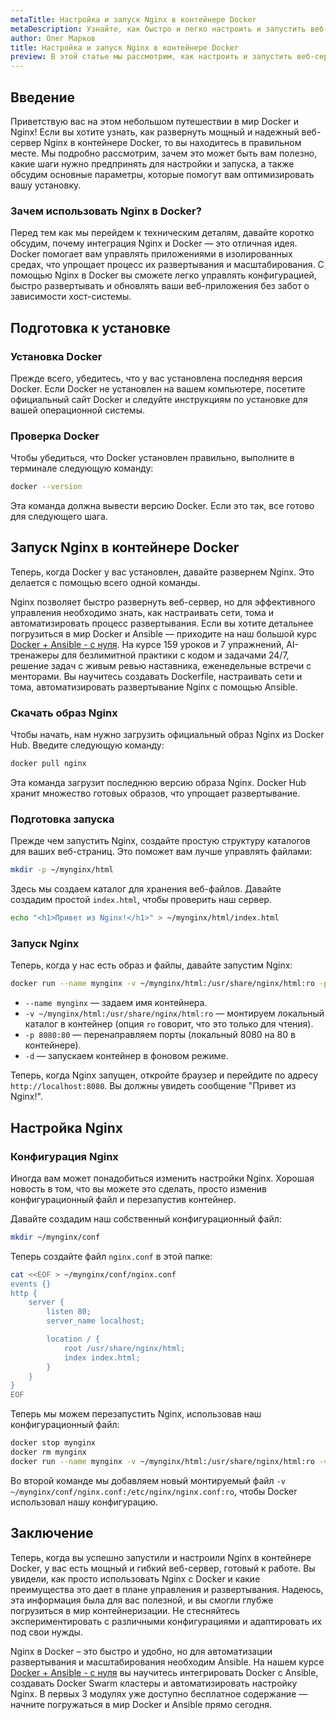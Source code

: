 ```yaml
---
metaTitle: Настройка и запуск Nginx в контейнере Docker
metaDescription: Узнайте, как быстро и легко настроить и запустить веб-сервер Nginx в контейнере Docker с оптимальными параметрами конфигурации
author: Олег Марков
title: Настройка и запуск Nginx в контейнере Docker
preview: В этой статье мы рассмотрим, как настроить и запустить веб-сервер Nginx в контейнере Docker, используя простые команды и эффективный подход
---
```


## Введение

Приветствую вас на этом небольшом путешествии в мир Docker и Nginx! Если вы хотите узнать, как развернуть мощный и надежный веб-сервер Nginx в контейнере Docker, то вы находитесь в правильном месте. Мы подробно рассмотрим, зачем это может быть вам полезно, какие шаги нужно предпринять для настройки и запуска, а также обсудим основные параметры, которые помогут вам оптимизировать вашу установку.

### Зачем использовать Nginx в Docker?

Перед тем как мы перейдем к техническим деталям, давайте коротко обсудим, почему интеграция Nginx и Docker — это отличная идея. Docker помогает вам управлять приложениями в изолированных средах, что упрощает процесс их развертывания и масштабирования. С помощью Nginx в Docker вы сможете легко управлять конфигурацией, быстро развертывать и обновлять ваши веб-приложения без забот о зависимости хост-системы.

## Подготовка к установке

### Установка Docker

Прежде всего, убедитесь, что у вас установлена последняя версия Docker. Если Docker не установлен на вашем компьютере, посетите официальный сайт Docker и следуйте инструкциям по установке для вашей операционной системы.

### Проверка Docker

Чтобы убедиться, что Docker установлен правильно, выполните в терминале следующую команду:

```bash
docker --version
```

Эта команда должна вывести версию Docker. Если это так, все готово для следующего шага.

## Запуск Nginx в контейнере Docker

Теперь, когда Docker у вас установлен, давайте развернем Nginx. Это делается с помощью всего одной команды.

Nginx позволяет быстро развернуть веб-сервер, но для эффективного управления необходимо знать, как настраивать сети, тома и автоматизировать процесс развертывания. Если вы хотите детальнее погрузиться в мир Docker и Ansible — приходите на наш большой курс [Docker + Ansible - с нуля](https://purpleschool.ru/course/docker?utm_source=knowledgebase&utm_medium=text&utm_campaign=Nastroyka_i_zapusk_Nginx_v_konteynere_Docker). На курсе 159 уроков и 7 упражнений, AI-тренажеры для безлимитной практики с кодом и задачами 24/7, решение задач с живым ревью наставника, еженедельные встречи с менторами. Вы научитесь создавать Dockerfile, настраивать сети и тома, автоматизировать развертывание Nginx с помощью Ansible.

### Скачать образ Nginx

Чтобы начать, нам нужно загрузить официальный образ Nginx из Docker Hub. Введите следующую команду:

```bash
docker pull nginx
```

Эта команда загрузит последнюю версию образа Nginx. Docker Hub хранит множество готовых образов, что упрощает развертывание.

### Подготовка запуска

Прежде чем запустить Nginx, создайте простую структуру каталогов для ваших веб-страниц. Это поможет вам лучше управлять файлами:

```bash
mkdir -p ~/mynginx/html
```

Здесь мы создаем каталог для хранения веб-файлов. Давайте создадим простой `index.html`, чтобы проверить наш сервер.

```bash
echo "<h1>Привет из Nginx!</h1>" > ~/mynginx/html/index.html
```

### Запуск Nginx

Теперь, когда у нас есть образ и файлы, давайте запустим Nginx:

```bash
docker run --name mynginx -v ~/mynginx/html:/usr/share/nginx/html:ro -p 8080:80 -d nginx
```

- `--name mynginx` — задаем имя контейнера.
- `-v ~/mynginx/html:/usr/share/nginx/html:ro` — монтируем локальный каталог в контейнер (опция `ro` говорит, что это только для чтения).
- `-p 8080:80` — перенаправляем порты (локальный 8080 на 80 в контейнере).
- `-d` — запускаем контейнер в фоновом режиме.

Теперь, когда Nginx запущен, откройте браузер и перейдите по адресу `http://localhost:8080`. Вы должны увидеть сообщение "Привет из Nginx!".

## Настройка Nginx

### Конфигурация Nginx

Иногда вам может понадобиться изменить настройки Nginx. Хорошая новость в том, что вы можете это сделать, просто изменив конфигурационный файл и перезапустив контейнер.

Давайте создадим наш собственный конфигурационный файл:

```bash
mkdir ~/mynginx/conf
```

Теперь создайте файл `nginx.conf` в этой папке:

```bash
cat <<EOF > ~/mynginx/conf/nginx.conf
events {}
http {
    server {
        listen 80;
        server_name localhost;

        location / {
            root /usr/share/nginx/html;
            index index.html;
        }
    }
}
EOF
```

Теперь мы можем перезапустить Nginx, использовав наш конфигурационный файл:

```bash
docker stop mynginx
docker rm mynginx
docker run --name mynginx -v ~/mynginx/html:/usr/share/nginx/html:ro -v ~/mynginx/conf/nginx.conf:/etc/nginx/nginx.conf:ro -p 8080:80 -d nginx
```

Во второй команде мы добавляем новый монтируемый файл `-v ~/mynginx/conf/nginx.conf:/etc/nginx/nginx.conf:ro`, чтобы Docker использовал нашу конфигурацию.

## Заключение

Теперь, когда вы успешно запустили и настроили Nginx в контейнере Docker, у вас есть мощный и гибкий веб-сервер, готовый к работе. Вы увидели, как просто использовать Nginx с Docker и какие преимущества это дает в плане управления и развертывания. Надеюсь, эта информация была для вас полезной, и вы смогли глубже погрузиться в мир контейнеризации. Не стесняйтесь экспериментировать с различными конфигурациями и адаптировать их под свои нужды.

Nginx в Docker – это быстро и удобно, но для автоматизации развертывания и масштабирования необходим Ansible. На нашем курсе [Docker + Ansible - с нуля](https://purpleschool.ru/course/docker?utm_source=knowledgebase&utm_medium=text&utm_campaign=Nastroyka_i_zapusk_Nginx_v_konteynere_Docker) вы научитесь интегрировать Docker с Ansible, создавать Docker Swarm кластеры и автоматизировать настройку Nginx. В первых 3 модулях уже доступно бесплатное содержание — начните погружаться в мир Docker и Ansible прямо сегодня.

